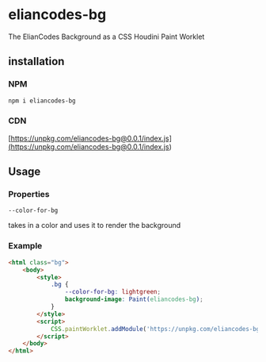 # eliancodes-bg

The ElianCodes Background as a CSS Houdini Paint Worklet

## installation

### NPM

```sh
npm i eliancodes-bg
```

### CDN

[https://unpkg.com/eliancodes-bg@0.0.1/index.js](<https://unpkg.com/eliancodes-bg@0.0.1/index.js>)

## Usage

### Properties

`--color-for-bg`

takes in a color and uses it to render the background

### Example

```html
<html class="bg">
    <body>
        <style>
            .bg {
                --color-for-bg: lightgreen;
                background-image: Paint(eliancodes-bg);
            }
        </style>
        <script>
            CSS.paintWorklet.addModule('https://unpkg.com/eliancodes-bg@0.0.1/index.js')
        </script>
    </body>
</html>
```
